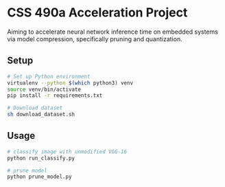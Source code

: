 # CSS 490a Acceleration Project
Aiming to accelerate neural network inference time on embedded systems via model compression, specifically pruning and quantization.

## Setup
```bash
# Set up Python environment
virtualenv --python $(which python3) venv
source venv/bin/activate
pip install -r requirements.txt

# Download dataset
sh download_dataset.sh
```

## Usage
```bash
# classify image with unmodified VGG-16
python run_classify.py

# prune model
python prune_model.py
```